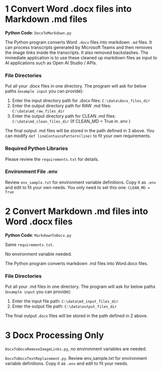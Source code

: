 # 1 Convert Word .docx files into Markdown .md files

**Python Code**: `DocxToMarkdown.py` 

The Python program converts Word `.docx` files into markdown `.md` files. It can process transcripts generated by Microsoft Teams and then removes the image links inside the transcripts. It also removed backslashes. The immediate application is to use these cleaned up markdown files as input to AI applications such as Open AI Studio / APIs. 

### File Directories 

Put all your .docx files in one directory. The program will ask for below paths (`example input` you can provide):

1. Enter the input directory path for .docx files: `C:\data\docx_files_dir`
2. Enter the output directory path for RAW .md files: `C:\data\md_raw_files_dir` 
3. Enter the output directory path for CLEAN .md files: `C:\data\md_clean_files_dir` (If CLEAN_MD = True in .env )

The final output .md files will be stored in the path defined in 3 above. You can modify  `def lineContainsPattern(line)` to fit your own requirements. 

### Required Python Libraries 

Please review the `requirements.txt` for details. 

### Environment File .env

Review `env_sample.txt` for environment variable definitions. Copy it as `.env` and edit to fit your own needs. You only need to set this one: `CLEAN_MD = True` 

# 2 Convert Markdown .md files into Word .docx files

**Python Code**: `MarkdownToDocx.py` 

Same `requirements.txt`. 

No environment variable needed. 

The Python program converts markdown .md files into Word.docx files.

### File Directories 

Put all your .md files in one directory. The program will ask for below paths (`example input` you can provide):

1. Enter the input file path: `C:\data\md_input_files_dir`
2. Enter the output file path: `C:\data\output_files_dir`

The final output .`docx` files will be stored in the path defined in 2 above.

# 3 Docx Processing Only 

`DocxToDocxRemoveImageLinks.py`, no environment variables are needed. 

 `DocxToDocxTextReplacement.py`.  Review env_sample.txt for environment variable definitions. Copy it as `.env` and edit to fit your needs. 

